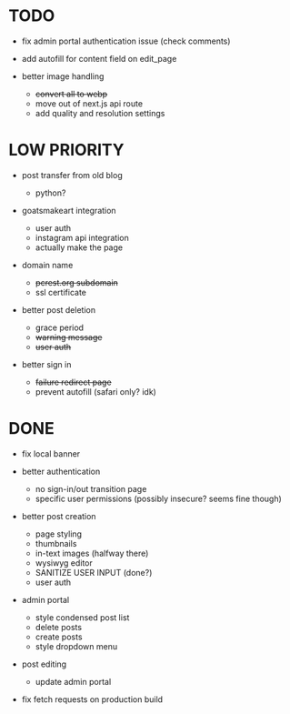 # TODO

- fix admin portal authentication issue (check comments)

- add autofill for content field on edit_page

- better image handling
  - ~~convert all to webp~~
  - move out of next.js api route
  - add quality and resolution settings

# LOW PRIORITY

- post transfer from old blog
  - python?

- goatsmakeart integration
  - user auth
  - instagram api integration
  - actually make the page

- domain name
  - ~~pcrest.org subdomain~~
  - ssl certificate

- better post deletion
  - grace period
  - ~~warning message~~
  - ~~user auth~~

- better sign in
  - ~~failure redirect page~~
  - prevent autofill (safari only? idk)

# DONE

- fix local banner

- better authentication
     - no sign-in/out transition page
     - specific user permissions (possibly insecure? seems fine though)

- better post creation
     - page styling
     - thumbnails
     - in-text images (halfway there)
     - wysiwyg editor
     - SANITIZE USER INPUT (done?)
     - user auth

- admin portal
  - style condensed post list
  - delete posts
  - create posts
  - style dropdown menu

- post editing
  - update admin portal

- fix fetch requests on production build